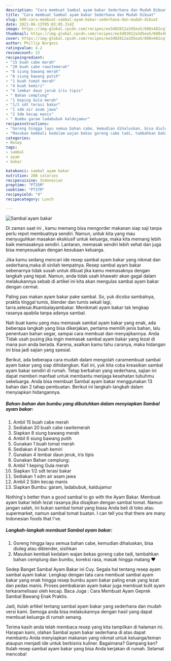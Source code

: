 ```yaml
---
description: "Cara membuat Sambal ayam bakar Sederhana dan Mudah Dibuat"
title: "Cara membuat Sambal ayam bakar Sederhana dan Mudah Dibuat"
slug: 608-cara-membuat-sambal-ayam-bakar-sederhana-dan-mudah-dibuat
date: 2021-06-13T05:03:05.314Z
image: https://img-global.cpcdn.com/recipes/ee3d02012a3d5ea5/680x482cq70/sambal-ayam-bakar-foto-resep-utama.jpg
thumbnail: https://img-global.cpcdn.com/recipes/ee3d02012a3d5ea5/680x482cq70/sambal-ayam-bakar-foto-resep-utama.jpg
cover: https://img-global.cpcdn.com/recipes/ee3d02012a3d5ea5/680x482cq70/sambal-ayam-bakar-foto-resep-utama.jpg
author: Phillip Burgess
ratingvalue: 4.2
reviewcount: 15
recipeingredient:
- "15 buah cabe merah"
- "20 buah cabe rawitemerah"
- "8 siung bawang merah"
- "6 siung bawang putih"
- "1 buah tomat merah"
- "4 buah kemiri"
- "4 lembar daun jeruk iris tipis"
- " Bahan cemplung"
- "1 keping Gula merah"
- "1/2 sdt terasi bakar"
- "1 sdm air asam jawa"
- "2 Sdm kecap manis"
- " Bumbu garam ladabubuk kaldujamur"
recipeinstructions:
- "Goreng hingga layu semua bahan cabe, kemudian dihaluskan, bisa diuleg atau diblender, sisihkan"
- "Masukan kembali kedalam wajan bekas goreng cabe tadi, tambahkan bahan cemplung dan bumbu, koreksi rasa, masak hingga matang ❤️"
categories:
- Resep
tags:
- sambal
- ayam
- bakar

katakunci: sambal ayam bakar 
nutrition: 208 calories
recipecuisine: Indonesian
preptime: "PT35M"
cooktime: "PT37M"
recipeyield: "4"
recipecategory: Lunch

---
```



![Sambal ayam bakar](https://img-global.cpcdn.com/recipes/ee3d02012a3d5ea5/680x482cq70/sambal-ayam-bakar-foto-resep-utama.jpg)

Di zaman  saat ini , kamu memang bisa mengorder makanan siap saji tanpa perlu repot membuatnya sendiri. Namun, untuk kita yang mau menyuguhkan masakan eksklusif untuk keluarga, maka kita memang lebih baik memasaknya sendiri. Lantaran, memasak sendiri lebih sehat dan juga bisa menyesuaikan dengan kesukaan keluarga.

Jika kamu sedang mencari ide resep sambal ayam bakar yang nikmat dan sederhana,maka di sinilah tempatnya. Resep sambal ayam bakar  sebenarnya tidak susah untuk dibuat jika kamu memasaknya dengan langkah yang tepat. Namun, anda tidak usah khawatir akan gagal dalam melakukannya 
sebab di artikel ini kita akan mengulas sambal ayam bakar dengan cermat.  

Paling pas makan ayam bakar pake sambal. So, yuk dicoba sambalnya, praktis tinggal tumis, blender dan tumis sekali lagi, tarra.selesai.#sambalayambakar. Menikmati ayam bakar tak lengkap rasanya apabila tanpa adanya sambal.

Nah buat kamu yang mau memasak sambal ayam bakar yang enak, ada beberapa langkah yang bisa dikerjakan, pertama memilih jenis bahan, lalu penentuan bahan segar, sampai cara membuat dan menyajikannya. Anda Tidak usah pusing jika ingin memasak sambal ayam bakar yang lezat di mana pun anda berada. Karena, asalkan kamu  tahu caranya, maka hidangan ini bisa jadi sajian yang spesial.

Berikut, ada beberapa cara mudah dalam mengolah caramembuat sambal ayam bakar yang siap dihidangkan. Kali ini, yuk kita coba kreasikan sambal ayam bakar sendiri di rumah. Tetap berbahan yang sederhana, sajian ini dapat memberi manfaat untuk membantu menjaga kesehatan tubuhmu sekeluarga. Anda bisa membuat Sambal ayam bakar menggunakan 13 bahan dan 2 tahap pembuatan. Berikut ini langkah-langkah dalam menyiapkan hidangannya.

<!--inarticleads1-->

##### Bahan-bahan dan bumbu yang dibutuhkan dalam menyiapkan Sambal ayam bakar:

1. Ambil 15 buah cabe merah
1. Sediakan 20 buah cabe rawitemerah
1. Siapkan 8 siung bawang merah
1. Ambil 6 siung bawang putih
1. Gunakan 1 buah tomat merah
1. Sediakan 4 buah kemiri
1. Gunakan 4 lembar daun jeruk, iris tipis
1. Gunakan  Bahan cemplung:
1. Ambil 1 keping Gula merah
1. Siapkan 1/2 sdt terasi bakar
1. Sediakan 1 sdm air asam jawa
1. Ambil 2 Sdm kecap manis
1. Siapkan  Bumbu: garam, ladabubuk, kaldujamur


Nothing&#39;s better than a good sambal to go with the Ayam Bakar. Membuat ayam bakar lebih lezat rasanya jika disajikan dengan sambal tomat. Namun jangan salah, ini bukan sambal tomat yang biasa Anda beli di toko atau supermarket, namun sambal tomat buatan. I can tell you that there are many Indonesian foods that I&#39;ve. 

<!--inarticleads2-->

##### Langkah-langkah membuat Sambal ayam bakar:

1. Goreng hingga layu semua bahan cabe, kemudian dihaluskan, bisa diuleg atau diblender, sisihkan
1. Masukan kembali kedalam wajan bekas goreng cabe tadi, tambahkan bahan cemplung dan bumbu, koreksi rasa, masak hingga matang ❤️


Sedep Banget Sambal Ayam Bakar ini Cuy. Segala hal tentang resep ayam sambal ayam bakar. Lengkap dengan tata cara membuat sambal ayam bakar yang enak hingga resep bumbu ayam bakar paling enak yang lezat dan pedas manis. Proses pembakaran ayam bakar juga membuat kulit ayam terkaramelisasi oleh kecap. Baca Juga : Cara Membuat Ayam Geprek Sambal Bawang Enak Praktis. 

Jadi, itulah artikel tentang  sambal ayam bakar  yang sederhana dan mudah versi kami. Semoga anda bisa melakukannya dengan hasil yang dapat membuat keluarga di rumah senang. 

Terima kasih anda telah membaca resep yang kita tampilkan di halaman ini. Harapan kami, olahan  Sambal ayam bakar sederhana di atas dapat membantu Anda menyiapkan makanan yang nikmat untuk keluarga/teman ataupun menjadi ide untuk berbisnis kuliner. Bagaimana? Gampang kan? Itulah resep sambal ayam bakar yang bisa Anda kerjakan di rumah. Selamat mencoba!

